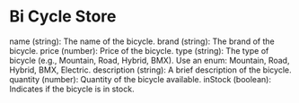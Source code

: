 # Bi Cycle Store

name (string): The name of the bicycle.
brand (string): The brand of the bicycle.
price (number): Price of the bicycle.
type (string): The type of bicycle (e.g., Mountain, Road, Hybrid, BMX). Use an enum: Mountain, Road, Hybrid, BMX, Electric.
description (string): A brief description of the bicycle.
quantity (number): Quantity of the bicycle available.
inStock (boolean): Indicates if the bicycle is in stock.
